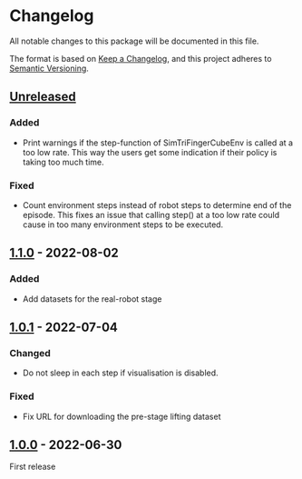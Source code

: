 # Changelog

All notable changes to this package will be documented in this file.

The format is based on [Keep a Changelog](https://keepachangelog.com/en/1.0.0/),
and this project adheres to [Semantic Versioning](https://semver.org/spec/v2.0.0.html).


## [Unreleased]
### Added
- Print warnings if the step-function of SimTriFingerCubeEnv is called at a too low
  rate.  This way the users get some indication if their policy is taking too much time.

### Fixed
- Count environment steps instead of robot steps to determine end of the episode.  This
  fixes an issue that calling step() at a too low rate could cause in too many
  environment steps to be executed.


## [1.1.0] - 2022-08-02
### Added
- Add datasets for the real-robot stage

## [1.0.1] - 2022-07-04
### Changed
- Do not sleep in each step if visualisation is disabled.

### Fixed
- Fix URL for downloading the pre-stage lifting dataset


## [1.0.0] - 2022-06-30

First release


[Unreleased]: https://github.com/rr-learning/rrc_2022_datasets/compare/v1.1.0...HEAD
[1.1.0]: https://github.com/rr-learning/rrc_2022_datasets/compare/v1.0.1...v1.1.0
[1.0.1]: https://github.com/rr-learning/rrc_2022_datasets/compare/v1.0.0...v1.0.1
[1.0.0]: https://github.com/rr-learning/rrc_2022_datasets/releases/tag/v1.0.0
